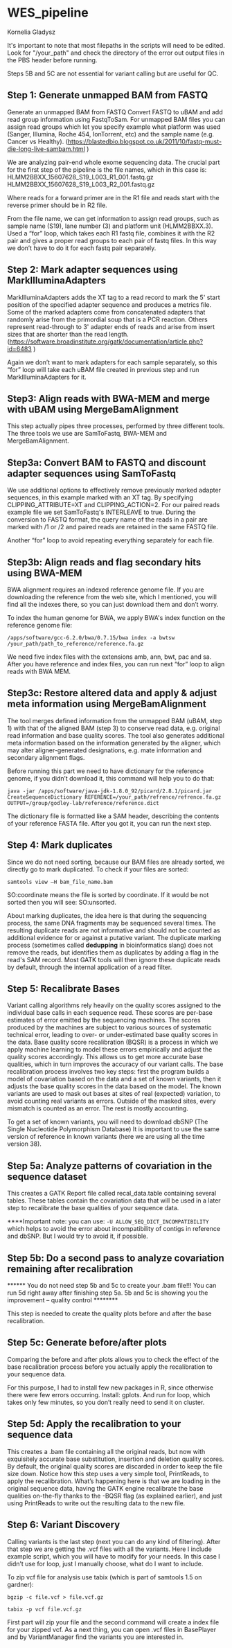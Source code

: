 # WES_pipeline

Kornelia Gladysz

It's important to note that most filepaths in the scripts will need to be edited. Look for "/your_path" and check the directory of the error out output files in the PBS header before running. 

Steps 5B and 5C are not essential for variant calling but are useful for QC. 

## Step 1: Generate unmapped BAM from FASTQ

Generate an unmapped BAM from FASTQ
Convert FASTQ to uBAM and add read group information using FastqToSam.
For unmapped BAM files you can assign read groups which let you specify example what platform was used (Sanger, Illumina, Roche 454, IonTorrent, etc) and the sample name (e.g. Cancer vs Healthy). (https://blastedbio.blogspot.co.uk/2011/10/fastq-must-die-long-live-sambam.html )

We are analyzing pair-end whole exome sequencing data. The crucial part for the first step of the pipeline is the file names, which in this case is:
HLMM2BBXX_15607628_S19_L003_R1_001.fastq.gz
HLMM2BBXX_15607628_S19_L003_R2_001.fastq.gz

Where reads for a forward primer are in the R1 file and reads start with the reverse primer should be in R2 file. 

From the file name, we can get information to assign read groups, such as sample name (S19), lane number (3) and platform unit (HLMM2BBXX.3).
Used a “for” loop, which takes each R1 fastq file, combines it with the R2 pair and gives a proper read groups to each pair of fastq files. In this way we don’t have to do it for each fastq pair separately.  




## Step 2: Mark adapter sequences using MarkIlluminaAdapters

MarkIlluminaAdapters adds the XT tag to a read record to mark the 5' start position of the specified adapter sequence and produces a metrics file. Some of the marked adapters come from concatenated adapters that randomly arise from the primordial soup that is a PCR reaction. Others represent read-through to 3' adapter ends of reads and arise from insert sizes that are shorter than the read length.
(https://software.broadinstitute.org/gatk/documentation/article.php?id=6483 ) 

Again we don’t want to mark adapters for each sample separately, so this “for” loop will take each uBAM file created in previous step and run MarkIlluminaAdapters for it. 






## Step3: Align reads with BWA-MEM and merge with uBAM using MergeBamAlignment

This step actually pipes three processes, performed by three different tools. The three tools we use are SamToFastq, BWA-MEM and MergeBamAlignment. 


## Step3a: Convert BAM to FASTQ and discount adapter sequences using SamToFastq

We use additional options to effectively remove previously marked adapter sequences, in this example marked with an XT tag. By specifying CLIPPING_ATTRIBUTE=XT and CLIPPING_ACTION=2.
For our paired reads example file we set SamToFastq's INTERLEAVE to true. During the conversion to FASTQ format, the query name of the reads in a pair are marked with /1 or /2 and paired reads are retained in the same FASTQ file.

Another “for” loop to avoid repeating everything separately for each file.

## Step3b: Align reads and flag secondary hits using BWA-MEM

BWA alignment requires an indexed reference genome file. If you are downloading the reference from the web site, which I mentioned, you will find all the indexes there, so you can just download them and don’t worry. 

To index the human genome for BWA, we apply BWA's index function on the reference genome file:

`/apps/software/gcc-6.2.0/bwa/0.7.15/bwa index -a bwtsw /your_path/path_to_reference/reference.fa.gz
`

We need five index files with the extensions amb, ann, bwt, pac and sa. After you have reference and index files, you can run next “for” loop to align reads with BWA MEM.





## Step3c: Restore altered data and apply & adjust meta information using MergeBamAlignment

The tool merges defined information from the unmapped BAM (uBAM, step 1) with that of the aligned BAM (step 3) to conserve read data, e.g. original read information and base quality scores. The tool also generates additional meta information based on the information generated by the aligner, which may alter aligner-generated designations, e.g. mate information and secondary alignment flags.

Before running this part we need to have dictionary for the reference genome, if you didn’t download it, this command will help you to do that:

`java -jar /apps/software/java-jdk-1.8.0_92/picard/2.8.1/picard.jar CreateSequenceDictionary REFERENCE=/your_path/refrence/refrence.fa.gz OUTPUT=/group/godley-lab/reference/reference.dict
`


The dictionary file is formatted like a SAM header, describing the contents of your reference FASTA file. After you got it, you can run the next step.




## Step 4: Mark duplicates

Since we do not need sorting, because our BAM files are already sorted, we directly go to mark duplicated. To check if your files are sorted:

`samtools view –H bam_file_name.bam
`

SO:coordinate means the file is sorted by coordinate. If it would be not sorted then you will see: SO:unsorted.

About marking duplicates, the idea here is that during the sequencing process, the same DNA fragments may be sequenced several times. The resulting duplicate reads are not informative and should not be counted as additional evidence for or against a putative variant. 
The duplicate marking process (sometimes called **dedupping** in bioinformatics slang) does not remove the reads, but identifies them as duplicates by adding a flag in the read's SAM record. Most GATK tools will then ignore these duplicate reads by default, through the internal application of a read filter.


## Step 5: Recalibrate Bases

Variant calling algorithms rely heavily on the quality scores assigned to the individual base calls in each sequence read. These scores are per-base estimates of error emitted by the sequencing machines. The scores produced by the machines are subject to various sources of systematic technical error, leading to over- or under-estimated base quality scores in the data. 
Base quality score recalibration (BQSR) is a process in which we apply machine learning to model these errors empirically and adjust the quality scores accordingly. This allows us to get more accurate base qualities, which in turn improves the accuracy of our variant calls.
The base recalibration process involves two key steps: first the program builds a model of covariation based on the data and a set of known variants, then it adjusts the base quality scores in the data based on the model. The known variants are used to mask out bases at sites of real (expected) variation, to avoid counting real variants as errors. Outside of the masked sites, every mismatch is counted as an error. The rest is mostly accounting. 

To get a set of known variants, you will need to download dbSNP (The Single Nucleotide Polymorphism Database)
It is important to use the same version of reference in known variants (here we are using all the time version 38).


## Step 5a: Analyze patterns of covariation in the sequence dataset

This creates a GATK Report file called recal_data.table containing several tables. These tables contain the covariation data that will be used in a later step to recalibrate the base qualities of your sequence data.

****Important note: you can use: `-U ALLOW_SEQ_DICT_INCOMPATIBILITY` which helps to avoid the error about incompatibility of contigs in reference and dbSNP. But I would try to avoid it, if possible.


## Step 5b: Do a second pass to analyze covariation remaining after recalibration

****** You do not need step 5b and 5c to create your .bam file!!! You can run 5d right away after finishing step 5a. 5b and 5c is showing you the improvement – quality control ********

This step is needed to create the quality plots before and after the base recalibration.


## Step 5c: Generate before/after plots

Comparing the before and after plots allows you to check the effect of the base recalibration process before you actually apply the recalibration to your sequence data.

For this purpose, I had to install few new packages in R, since otherwise there were few errors occurring. Install: gplots. 
And run for loop, which takes only few minutes, so you don’t really need to send it on cluster.

## Step 5d: Apply the recalibration to your sequence data

This creates a .bam file containing all the original reads, but now with exquisitely accurate base substitution, insertion and deletion quality scores. By default, the original quality scores are discarded in order to keep the file size down. 
Notice how this step uses a very simple tool, PrintReads, to apply the recalibration. What’s happening here is that we are loading in the original sequence data, having the GATK engine recalibrate the base qualities on-the-fly thanks to the -BQSR flag (as explained earlier), and just using PrintReads to write out the resulting data to the new file.


## Step 6: Variant Discovery

Calling variants is the last step (next you can do any kind of filtering).
After that step we are getting the .vcf files with all the variants.
Here I include example script, which you will have to modify for your needs. In this case I didn’t use for loop, just I manually choose, what do I want to include.

To zip vcf file for analysis use tabix (which is part of samtools 1.5 on gardner):

`bgzip -c file.vcf > file.vcf.gz`

`tabix -p vcf file.vcf.gz
`

First part will zip your file and the second command will create a index file for your zipped vcf. As a next thing, you can open .vcf files in BasePlayer and by VariantManager find the variants you are interested in. 






























